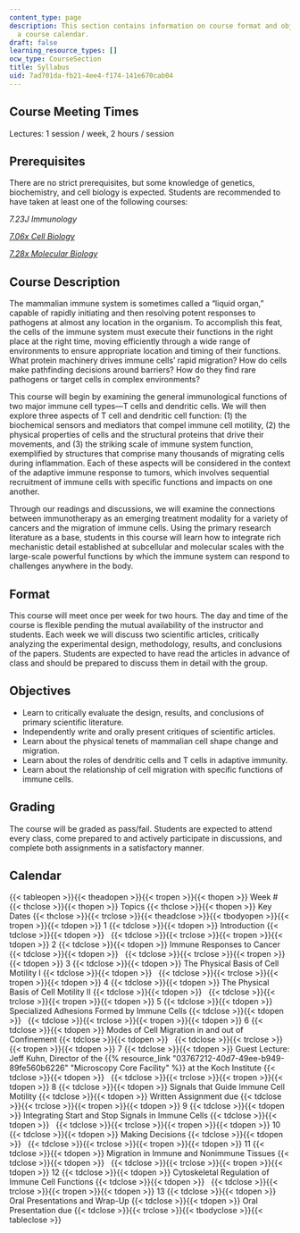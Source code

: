 ```yaml
---
content_type: page
description: This section contains information on course format and objectives, and
  a course calendar.
draft: false
learning_resource_types: []
ocw_type: CourseSection
title: Syllabus
uid: 7ad701da-fb21-4ee4-f174-141e670cab04
---
```

## Course Meeting Times

Lectures: 1 session / week, 2 hours / session

## Prerequisites

There are no strict prerequisites, but some knowledge of genetics, biochemistry, and cell biology is expected. Students are recommended to have taken at least one of the following courses:

*7.23J Immunology*

[*7.06x Cell Biology*](/courses/res-7-007-7-06x-cell-biology/)

[*7.28x Molecular Biology*](/courses/res-7-008-7-28x-molecular-biology/)

## Course Description

The mammalian immune system is sometimes called a “liquid organ,” capable of rapidly initiating and then resolving potent responses to pathogens at almost any location in the organism. To accomplish this feat, the cells of the immune system must execute their functions in the right place at the right time, moving efficiently through a wide range of environments to ensure appropriate location and timing of their functions. What protein machinery drives immune cells’ rapid migration? How do cells make pathfinding decisions around barriers? How do they find rare pathogens or target cells in complex environments?

This course will begin by examining the general immunological functions of two major immune cell types—T cells and dendritic cells. We will then explore three aspects of T cell and dendritic cell function: (1) the biochemical sensors and mediators that compel immune cell motility, (2) the physical properties of cells and the structural proteins that drive their movements, and (3) the striking scale of immune system function, exemplified by structures that comprise many thousands of migrating cells during inflammation. Each of these aspects will be considered in the context of the adaptive immune response to tumors, which involves sequential recruitment of immune cells with specific functions and impacts on one another.

Through our readings and discussions, we will examine the connections between immunotherapy as an emerging treatment modality for a variety of cancers and the migration of immune cells. Using the primary research literature as a base, students in this course will learn how to integrate rich mechanistic detail established at subcellular and molecular scales with the large-scale powerful functions by which the immune system can respond to challenges anywhere in the body.

## Format

This course will meet once per week for two hours. The day and time of the course is flexible pending the mutual availability of the instructor and students. Each week we will discuss two scientific articles, critically analyzing the experimental design, methodology, results, and conclusions of the papers. Students are expected to have read the articles in advance of class and should be prepared to discuss them in detail with the group.

## Objectives

- Learn to critically evaluate the design, results, and conclusions of primary scientific literature.
- Independently write and orally present critiques of scientific articles.
- Learn about the physical tenets of mammalian cell shape change and migration.
- Learn about the roles of dendritic cells and T cells in adaptive immunity.
- Learn about the relationship of cell migration with specific functions of immune cells.

## Grading

The course will be graded as pass/fail. Students are expected to attend every class, come prepared to and actively participate in discussions, and complete both assignments in a satisfactory manner.

## Calendar

{{< tableopen >}}{{< theadopen >}}{{< tropen >}}{{< thopen >}}
Week #
{{< thclose >}}{{< thopen >}}
Topics
{{< thclose >}}{{< thopen >}}
Key Dates
{{< thclose >}}{{< trclose >}}{{< theadclose >}}{{< tbodyopen >}}{{< tropen >}}{{< tdopen >}}
1
{{< tdclose >}}{{< tdopen >}}
Introduction
{{< tdclose >}}{{< tdopen >}}
 
{{< tdclose >}}{{< trclose >}}{{< tropen >}}{{< tdopen >}}
2
{{< tdclose >}}{{< tdopen >}}
Immune Responses to Cancer
{{< tdclose >}}{{< tdopen >}}
 
{{< tdclose >}}{{< trclose >}}{{< tropen >}}{{< tdopen >}}
3
{{< tdclose >}}{{< tdopen >}}
The Physical Basis of Cell Motility I
{{< tdclose >}}{{< tdopen >}}
 
{{< tdclose >}}{{< trclose >}}{{< tropen >}}{{< tdopen >}}
4
{{< tdclose >}}{{< tdopen >}}
The Physical Basis of Cell Motility II
{{< tdclose >}}{{< tdopen >}}
 
{{< tdclose >}}{{< trclose >}}{{< tropen >}}{{< tdopen >}}
5
{{< tdclose >}}{{< tdopen >}}
Specialized Adhesions Formed by Immune Cells
{{< tdclose >}}{{< tdopen >}}
 
{{< tdclose >}}{{< trclose >}}{{< tropen >}}{{< tdopen >}}
6
{{< tdclose >}}{{< tdopen >}}
Modes of Cell Migration in and out of Confinement
{{< tdclose >}}{{< tdopen >}}
 
{{< tdclose >}}{{< trclose >}}{{< tropen >}}{{< tdopen >}}
7
{{< tdclose >}}{{< tdopen >}}
Guest Lecture: Jeff Kuhn, Director of the {{% resource_link "03767212-40d7-49ee-b949-89fe560b6226" "Microscopy Core Facility" %}} at the Koch Institute
{{< tdclose >}}{{< tdopen >}}
 
{{< tdclose >}}{{< trclose >}}{{< tropen >}}{{< tdopen >}}
8
{{< tdclose >}}{{< tdopen >}}
Signals that Guide Immune Cell Motility
{{< tdclose >}}{{< tdopen >}}
Written Assignment due
{{< tdclose >}}{{< trclose >}}{{< tropen >}}{{< tdopen >}}
9
{{< tdclose >}}{{< tdopen >}}
Integrating Start and Stop Signals in Immune Cells
{{< tdclose >}}{{< tdopen >}}
 
{{< tdclose >}}{{< trclose >}}{{< tropen >}}{{< tdopen >}}
10
{{< tdclose >}}{{< tdopen >}}
Making Decisions
{{< tdclose >}}{{< tdopen >}}
 
{{< tdclose >}}{{< trclose >}}{{< tropen >}}{{< tdopen >}}
11
{{< tdclose >}}{{< tdopen >}}
Migration in Immune and Nonimmune Tissues
{{< tdclose >}}{{< tdopen >}}
 
{{< tdclose >}}{{< trclose >}}{{< tropen >}}{{< tdopen >}}
12
{{< tdclose >}}{{< tdopen >}}
Cytoskeletal Regulation of Immune Cell Functions
{{< tdclose >}}{{< tdopen >}}
 
{{< tdclose >}}{{< trclose >}}{{< tropen >}}{{< tdopen >}}
13
{{< tdclose >}}{{< tdopen >}}
Oral Presentations and Wrap-Up
{{< tdclose >}}{{< tdopen >}}
Oral Presentation due
{{< tdclose >}}{{< trclose >}}{{< tbodyclose >}}{{< tableclose >}}
